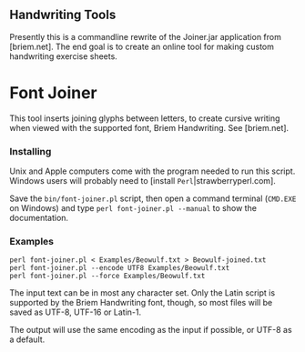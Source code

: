 Handwriting Tools
-----------------

Presently this is a commandline rewrite of the Joiner.jar application
from [briem.net]. The end goal is to create an online tool for making
custom handwriting exercise sheets.

Font Joiner
===========

This tool inserts joining glyphs between letters, to create cursive
writing when viewed with the supported font, Briem Handwriting.
See [briem.net].

### Installing

Unix and Apple computers come with the program needed to run this
script.
Windows users will probably need to [install `Perl`|strawberryperl.com].

Save the `bin/font-joiner.pl` script, then open a command terminal
(`CMD.EXE` on Windows) and type `perl font-joiner.pl --manual` to show
the documentation.

### Examples

```
perl font-joiner.pl < Examples/Beowulf.txt > Beowulf-joined.txt
perl font-joiner.pl --encode UTF8 Examples/Beowulf.txt
perl font-joiner.pl --force Examples/Beowulf.txt
```

The input text can be in most any character set. Only the Latin script
is supported by the Briem Handwriting font, though, so most files will
be saved as UTF-8, UTF-16 or Latin-1.

The output will use the same encoding as the input if possible, or
UTF-8 as a default.
